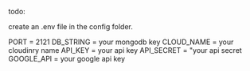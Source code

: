 todo:

create an .env file in the config folder.


PORT = 2121 
DB_STRING = your mongodb key
CLOUD_NAME = your cloudinry name
API_KEY =  your api key
API_SECRET = "your api secret
GOOGLE_API = your google api key